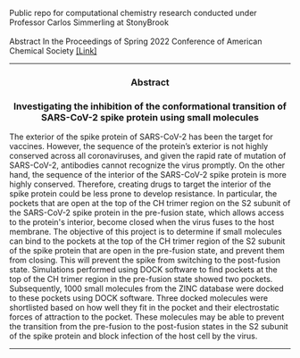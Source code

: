 Public repo for computational chemistry research conducted under Professor Carlos Simmerling at StonyBrook
<br>
<br> Abstract In the Proceedings of Spring 2022 Conference of American Chemical Society [[Link]](https://github.com/asviswesh/simmerling_stonybrook_public/blob/9f0d05145cbd5cc5cd85ac403f7ef35aafe3fae0/AnnikaViswesh_Simons_Research_SpikeProtein_Poster_2021.pdf)


---

<h3 align="center">Abstract</h3>
<h3 align="center">Investigating the inhibition of the conformational transition of SARS-CoV-2 spike protein using small molecules</h3>
The exterior of the spike protein of SARS-CoV-2 has been the target for vaccines. However, the sequence of the protein’s exterior is not highly conserved across all coronaviruses, and given the rapid rate of mutation of SARS-CoV-2, antibodies cannot recognize the virus promptly. On the other hand, the sequence of the interior of the SARS-CoV-2 spike protein is more highly conserved. Therefore, creating drugs to target the interior of the spike protein could be less prone to develop resistance. In particular, the pockets that are open at the top of the CH trimer region on the S2 subunit of the SARS-CoV-2 spike protein in the pre-fusion state, which allows access to the protein's interior, become closed when the virus fuses to the host membrane. The objective of this project is to determine if small molecules can bind to the pockets at the top of the CH trimer region of the S2 subunit of the spike protein that are open in the pre-fusion state, and prevent them from closing. This will prevent the spike from switching to the post-fusion state. Simulations performed using DOCK software to find pockets at the top of the CH trimer region in the pre-fusion state showed two pockets. Subsequently, 1000 small molecules from the ZINC database were docked to these pockets using DOCK software. Three docked molecules were shortlisted based on how well they fit in the pocket and their electrostatic forces of attraction to the pocket. These molecules may be able to prevent the transition from the pre-fusion to the post-fusion states in the S2 subunit of the spike protein and block infection of the host cell by the virus.

---
